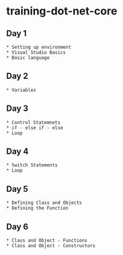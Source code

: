 # training-dot-net-core

## Day 1
	* Setting up environment
	* Visual Studio Basics
	* Basic language

## Day 2
	* Variables

## Day 3
	* Control Statemnets
	* if - else if - else
	* Loop

## Day 4
	* Switch Statements
	* Loop

## Day 5
	* Defining Class and Objects
	* Defining the Function

## Day 6
	* Class and Object - Functions
	* Class and Object - Constructors 


